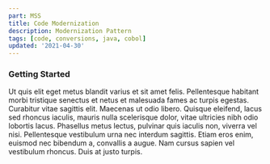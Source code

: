 ```yaml
---
part: MSS
title: Code Modernization
description: Modernization Pattern
tags: [code, conversions, java, cobol]
updated: '2021-04-30'
---
```


### Getting Started

Ut quis elit eget metus blandit varius et sit amet felis. Pellentesque habitant morbi tristique senectus et netus et malesuada fames ac turpis egestas. Curabitur vitae sagittis elit. Maecenas ut odio libero. Quisque eleifend, lacus sed rhoncus iaculis, mauris nulla scelerisque dolor, vitae ultricies nibh odio lobortis lacus. Phasellus metus lectus, pulvinar quis iaculis non, viverra vel nisi. Pellentesque vestibulum urna nec interdum sagittis. Etiam eros enim, euismod nec bibendum a, convallis a augue. Nam cursus sapien vel vestibulum rhoncus. Duis at justo turpis.

